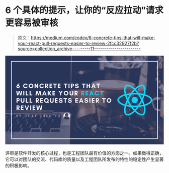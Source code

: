 # 6 个具体的提示，让你的“反应拉动”请求更容易被审核

> 原文：<https://medium.com/codex/6-concrete-tips-that-will-make-your-react-pull-requests-easier-to-review-2fcc32927f2b?source=collection_archive---------11----------------------->

![](img/7d59801c79f30c790b22deb515e425ce.png)

评审是软件开发的核心过程，也是工程团队最有价值的方面之一。如果做得正确，它可以对团队的交流、代码库的质量以及工程团队所发布的特性的稳定性产生显著的积极影响。